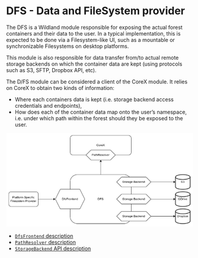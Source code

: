 # DFS - Data and FileSystem provider

The DFS is a Wildland module responsible for exposing the actual forest containers and their data to the user.
In a typical implementation, this is expected to be done via a Filesystem-like UI, such as a mountable
or synchronizable Filesystems on desktop platforms.

This module is also responsible for data transfer from/to actual remote storage backends on which the
container data are kept (using protocols such as S3, SFTP, Dropbox API, etc).

The D/FS module can be considered a client of the CoreX module. It relies on CoreX to obtain two kinds of information:

- Where each containers data is kept (i.e. storage backend access credentials and endpoints),
- How does each of the container data map onto the user’s namespace, i.e. under which path within the forest should they be exposed to the user.

![DFS component diagram](images/dfs.png)

- [`DfsFrontend` description](https://docs.wildland.dev/docs/wildland/lld/doc/wildland_corex/dfs/interface/trait.DfsFrontend.html)
- [`PathResolver` description](https://docs.wildland.dev/docs/wildland/lld/doc/wildland_corex/container_manager/trait.PathResolver.html)
- [`StorageBackend` API description](https://docs.wildland.dev/docs/wildland/lld/doc/wildland_dfs/storage_backends/trait.StorageBackend.html)